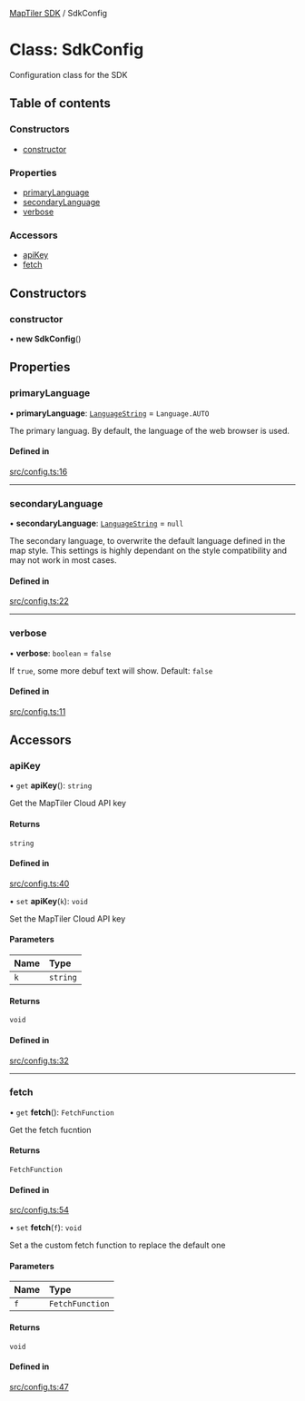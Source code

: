 [MapTiler SDK](../README.md) / SdkConfig

# Class: SdkConfig

Configuration class for the SDK

## Table of contents

### Constructors

- [constructor](SdkConfig.md#constructor)

### Properties

- [primaryLanguage](SdkConfig.md#primarylanguage)
- [secondaryLanguage](SdkConfig.md#secondarylanguage)
- [verbose](SdkConfig.md#verbose)

### Accessors

- [apiKey](SdkConfig.md#apikey)
- [fetch](SdkConfig.md#fetch)

## Constructors

### constructor

• **new SdkConfig**()

## Properties

### primaryLanguage

• **primaryLanguage**: [`LanguageString`](../README.md#languagestring) = `Language.AUTO`

The primary languag. By default, the language of the web browser is used.

#### Defined in

[src/config.ts:16](https://github.com/maptiler/maptiler-sdk-js/blob/eada93b/src/config.ts#L16)

___

### secondaryLanguage

• **secondaryLanguage**: [`LanguageString`](../README.md#languagestring) = `null`

The secondary language, to overwrite the default language defined in the map style.
This settings is highly dependant on the style compatibility and may not work in most cases.

#### Defined in

[src/config.ts:22](https://github.com/maptiler/maptiler-sdk-js/blob/eada93b/src/config.ts#L22)

___

### verbose

• **verbose**: `boolean` = `false`

If `true`, some more debuf text will show. Default: `false`

#### Defined in

[src/config.ts:11](https://github.com/maptiler/maptiler-sdk-js/blob/eada93b/src/config.ts#L11)

## Accessors

### apiKey

• `get` **apiKey**(): `string`

Get the MapTiler Cloud API key

#### Returns

`string`

#### Defined in

[src/config.ts:40](https://github.com/maptiler/maptiler-sdk-js/blob/eada93b/src/config.ts#L40)

• `set` **apiKey**(`k`): `void`

Set the MapTiler Cloud API key

#### Parameters

| Name | Type |
| :------ | :------ |
| `k` | `string` |

#### Returns

`void`

#### Defined in

[src/config.ts:32](https://github.com/maptiler/maptiler-sdk-js/blob/eada93b/src/config.ts#L32)

___

### fetch

• `get` **fetch**(): `FetchFunction`

Get the fetch fucntion

#### Returns

`FetchFunction`

#### Defined in

[src/config.ts:54](https://github.com/maptiler/maptiler-sdk-js/blob/eada93b/src/config.ts#L54)

• `set` **fetch**(`f`): `void`

Set a the custom fetch function to replace the default one

#### Parameters

| Name | Type |
| :------ | :------ |
| `f` | `FetchFunction` |

#### Returns

`void`

#### Defined in

[src/config.ts:47](https://github.com/maptiler/maptiler-sdk-js/blob/eada93b/src/config.ts#L47)

